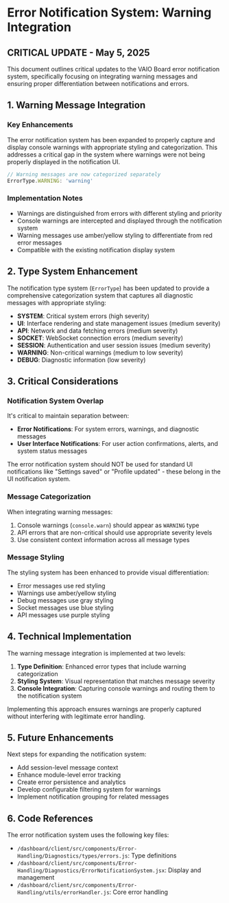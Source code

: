 # Error Notification System: Warning Integration

## CRITICAL UPDATE - May 5, 2025

This document outlines critical updates to the VAIO Board error notification system, specifically focusing on integrating warning messages and ensuring proper differentiation between notifications and errors.

## 1. Warning Message Integration

### Key Enhancements

The error notification system has been expanded to properly capture and display console warnings with appropriate styling and categorization. This addresses a critical gap in the system where warnings were not being properly displayed in the notification UI.

```javascript
// Warning messages are now categorized separately
ErrorType.WARNING: 'warning'
```

### Implementation Notes

- Warnings are distinguished from errors with different styling and priority
- Console warnings are intercepted and displayed through the notification system
- Warning messages use amber/yellow styling to differentiate from red error messages
- Compatible with the existing notification display system

## 2. Type System Enhancement

The notification type system (`ErrorType`) has been updated to provide a comprehensive categorization system that captures all diagnostic messages with appropriate styling:

- **SYSTEM**: Critical system errors (high severity)
- **UI**: Interface rendering and state management issues (medium severity)
- **API**: Network and data fetching errors (medium severity)
- **SOCKET**: WebSocket connection errors (medium severity)
- **SESSION**: Authentication and user session issues (medium severity)
- **WARNING**: Non-critical warnings (medium to low severity)
- **DEBUG**: Diagnostic information (low severity)

## 3. Critical Considerations

### Notification System Overlap

It's critical to maintain separation between:
- **Error Notifications**: For system errors, warnings, and diagnostic messages
- **User Interface Notifications**: For user action confirmations, alerts, and system status messages

The error notification system should NOT be used for standard UI notifications like "Settings saved" or "Profile updated" - these belong in the UI notification system.

### Message Categorization

When integrating warning messages:
1. Console warnings (`console.warn`) should appear as `WARNING` type
2. API errors that are non-critical should use appropriate severity levels
3. Use consistent context information across all message types

### Message Styling

The styling system has been enhanced to provide visual differentiation:
- Error messages use red styling
- Warnings use amber/yellow styling
- Debug messages use gray styling
- Socket messages use blue styling
- API messages use purple styling

## 4. Technical Implementation

The warning message integration is implemented at two levels:

1. **Type Definition**: Enhanced error types that include warning categorization
2. **Styling System**: Visual representation that matches message severity
3. **Console Integration**: Capturing console warnings and routing them to the notification system

Implementing this approach ensures warnings are properly captured without interfering with legitimate error handling.

## 5. Future Enhancements

Next steps for expanding the notification system:
- Add session-level message context
- Enhance module-level error tracking
- Create error persistence and analytics
- Develop configurable filtering system for warnings
- Implement notification grouping for related messages

## 6. Code References

The error notification system uses the following key files:
- `/dashboard/client/src/components/Error-Handling/Diagnostics/types/errors.js`: Type definitions
- `/dashboard/client/src/components/Error-Handling/Diagnostics/ErrorNotificationSystem.jsx`: Display and management
- `/dashboard/client/src/components/Error-Handling/utils/errorHandler.js`: Core error handling
